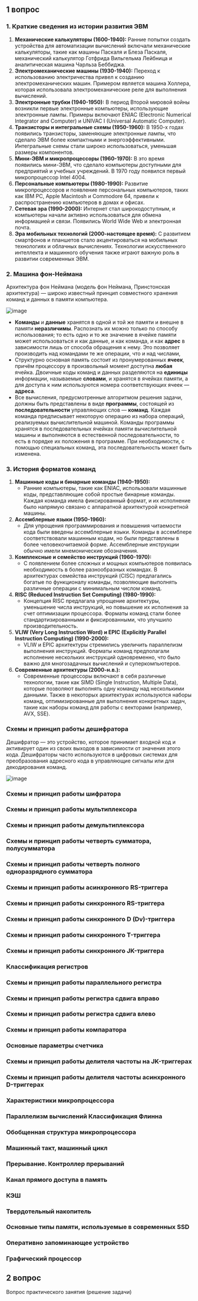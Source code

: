 ## 1 вопрос
### 1. Краткие сведения из истории развития ЭВМ
1. **Механические калькуляторы (1600-1940):** Ранние попытки создать устройства для автоматизации вычислений включали механические калькуляторы, такие как машины Паскаля и Блеза Паскаля, механический калькулятор Готфрида Вильгельма Лейбница и аналитическая машина Чарльза Беббиджа.
2. **Электромеханические машины (1930-1940):** Переход к использованию электричества привел к созданию электромеханических машин. Примером является машина Холлера, которая использовала электромеханические реле для выполнения вычислений.
3. **Электронные трубки (1940-1950):** В период Второй мировой войны возникли первые электронные компьютеры, использующие электронные лампы. Примеры включают ENIAC (Electronic Numerical Integrator and Computer) и UNIVAC I (Universal Automatic Computer).
4. **Транзисторы и интегральные схемы (1950-1960):** В 1950-х годах появились транзисторы, заменяющие электронные лампы, что сделало ЭВМ более компактными и энергоэффективными. Интегральные схемы стали широко использоваться, уменьшая размеры компонентов.
5. **Мини-ЭВМ и микропроцессоры (1960-1970):** В это время появились мини-ЭВМ, что сделало компьютеры доступными для предприятий и учебных учреждений. В 1970 году появился первый микропроцессор Intel 4004.
6. **Персональные компьютеры (1980-1990):** Развитие микропроцессоров и появление персональных компьютеров, таких как IBM PC, Apple Macintosh и Commodore 64, привели к распространению компьютеров в домах и офисах.
7. **Сетевая эра (1990-2000):** Интернет стал широкодоступным, и компьютеры начали активно использоваться для обмена информацией и связи. Появились World Wide Web и электронная почта.
8. **Эра мобильных технологий (2000-настоящее время):** С развитием смартфонов и планшетов стало акцентироваться на мобильных технологиях и облачных вычислениях. Технологии искусственного интеллекта и машинного обучения также играют важную роль в развитии современных ЭВМ.

### 2. Машина фон-Неймана
Архитектура фон Неймана (модель фон Неймана, Принстонская архитектура) — широко известный принцип совместного хранения команд и данных в памяти компьютера. 

![image](https://github.com/mireashik/acms_3sem/assets/49165758/c5632285-c5f1-4f65-af7d-7a0038c65fc9)

- **Команды** и **данные** хранятся в одной и той же памяти и внешне в памяти **неразличимы**. Распознать их можно только по способу использования; то есть одно и то же значение в ячейке памяти может использоваться и как данные, и как команда, и как **адрес** в зависимости лишь от способа обращения к нему. Это позволяет производить над командами те же операции, что и над числами,
- Структурно основная память состоит из пронумерованных **ячеек**, причём процессору в произвольный момент доступна **любая** ячейка. Двоичные коды команд и данных разделяются на **единицы** информации, называемые **словами**, и хранятся в ячейках памяти, а для доступа к ним используются номера соответствующих ячеек — **адреса**.
- Все вычисления, предусмотренные алгоритмом решения задачи, должны быть представлены в виде **программы**, состоящей из **последовательности** управляющих слов — **команд**. Каждая команда предписывает некоторую операцию из набора операций, реализуемых вычислительной машиной. Команды программы хранятся в последовательных ячейках памяти вычислительной машины и выполняются в естественной последовательности, то есть в порядке их положения в программе. При необходимости, с помощью специальных команд, эта последовательность может быть изменена. 

### 3. История форматов команд
1. **Машинные коды и бинарные команды (1940-1950):**
   - Ранние компьютеры, такие как ENIAC, использовали машинные коды, представляющие собой простые бинарные команды. Каждая команда имела фиксированный формат, и их исполнение было напрямую связано с аппаратной архитектурой конкретной машины.
2. **Ассемблерные языки (1950-1960):**
   - Для упрощения программирования и повышения читаемости кода были введены ассемблерные языки. Команды в ассемблере соответствовали машинным кодам, но были представлены в более человекочитаемой форме. Ассемблерные инструкции обычно имели мнемонические обозначения.
3. **Комплексные и семейство инструкций (1960-1970):**
   - С появлением более сложных и мощных компьютеров появилась необходимость в более разнообразных командах. В архитектурах семейства инструкций (CISC) предлагались богатые по функционалу команды, позволяющие выполнять различные операции с минимальным числом команд.
4. **RISC (Reduced Instruction Set Computing) (1980-1990):**
   - Концепция RISC предлагала упрощение архитектуры, уменьшение числа инструкций, но повышение их исполнения за счет оптимизации процессора. Форматы команд стали более стандартизированными и фиксированными, что улучшило производительность.
5. **VLIW (Very Long Instruction Word) и EPIC (Explicitly Parallel Instruction Computing) (1990-2000):**
   - VLIW и EPIC архитектуры стремились увеличить параллелизм выполнения инструкций. Форматы команд предполагали исполнение нескольких инструкций одновременно, что было важно для многозадачных вычислений и суперкомпьютеров.
6. **Современные архитектуры (2000-н.в.):**
   - Современные процессоры включают в себя различные технологии, такие как SIMD (Single Instruction, Multiple Data), которые позволяют выполнять одну команду над несколькими данными. Также в некоторых архитектурах используются наборы команд, оптимизированные для выполнения конкретных задач, такие как наборы команд для работы с векторами (например, AVX, SSE).

### Схемы и принцип работы дешифратора
Дешифратор — это устройство, которое принимает входной код и активирует один из своих выходов в зависимости от значения этого кода. Дешифраторы часто используются в цифровых системах для преобразования адресного кода в управляющие сигналы или для декодирования команд.

![image](https://github.com/mireashik/acms_3sem/assets/49165758/10a9b88a-3a8e-484d-8389-ffa0289196ec)

### Схемы и принцип работы шифратора
### Схемы и принцип работы мультиплексора
### Схемы и принцип работы демультиплексора
### Схемы и принцип работы четверть сумматора, полусумматора
### Схемы и принцип работы четверть полного одноразрядного сумматора
### Схемы и принцип работы асинхронного RS-триггера
### Схемы и принцип работы синхронного RS-триггера
### Схемы и принцип работы синхронного D (Dv)-триггера
### Схемы и принцип работы синхронного T-триггера
### Схемы и принцип работы синхронного JK-триггера
### Классификация регистров
### Схемы и принцип работы параллельного регистра
### Схемы и принцип работы регистра сдвига вправо
### Схемы и принцип работы регистра сдвига влево
### Схемы и принцип работы компаратора
### Основные параметры счетчика
### Схемы и принцип работы делителя частоты на JK-триггерах
### Схемы и принцип работы делителя частоты асинхронного D-триггерах
### Характеристики микропроцессора
### Параллелизм вычислений Классификация Флинна
### Обобщенная структура микропроцессора 
### Машинный такт, машинный цикл
### Прерывание. Контроллер прерываний
### Канал прямого доступа в память
### КЭШ
### Твердотельный накопитель
### Основные типы памяти, используемые в современных SSD
### Оперативно запоминающее устройство
### Графический процессор

## 2 вопрос
Вопрос практического занятия (решение задачи)
